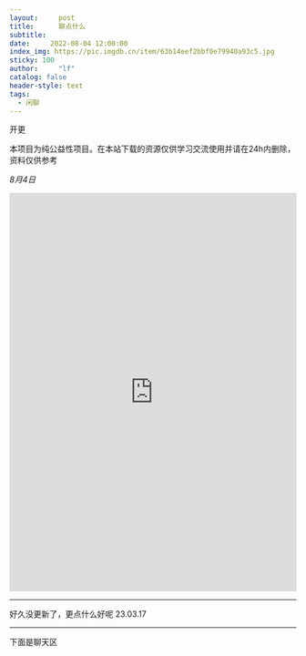 ```yaml
---
layout:     post
title:      聊点什么
subtitle:   
date:     2022-08-04 12:00:00
index_img: https://pic.imgdb.cn/item/63b14eef2bbf0e79940a93c5.jpg
sticky: 100
author:     "lf"
catalog: false
header-style: text
tags:
  - 闲聊
---
```

开更

<p class="note note-warning">本项目为纯公益性项目。在本站下载的资源仅供学习交流使用并请在24h内删除，资料仅供参考</p>

*8月4日*

<iframe src="https://corestudi0.github.io/newyear/" width="100%" height="700" name="topFrame" scrolling="yes"  noresize="noresize" frameborder="0" id="topFrame"></iframe>



---------------------------
好久没更新了，更点什么好呢
23.03.17

---------------------------
下面是聊天区
